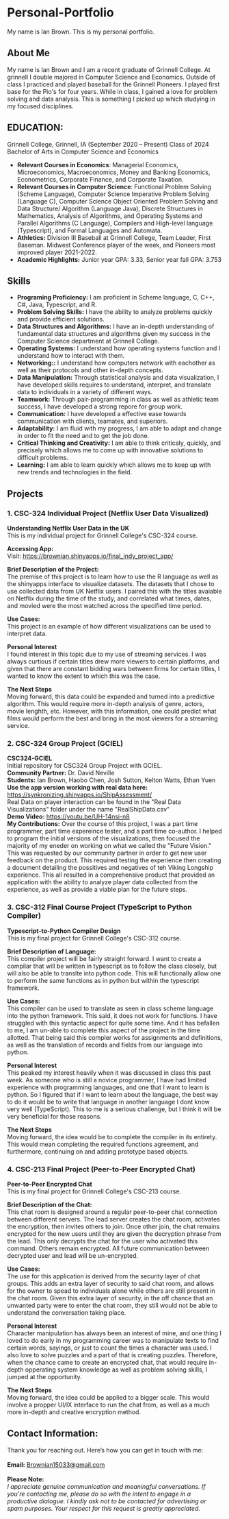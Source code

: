 # Personal-Portfolio
My name is Ian Brown. This is my personal portfolio.

## About Me
My name is Ian Brown and I am a recent graduate of Grinnell College. At grinnell I double majored in Computer Science and Economics. Outside of class I practiced and played baseball for the Grinnell Pioneers. I played first base for the Pio's for four years. While in class, I gained a love for problem solving and data analysis. This is something I picked up which studying in my focused disciplines. 

## EDUCATION:                                                                                                                                               
Grinnell College, Grinnell, IA (September 2020 – Present) Class of 2024
Bachelor of Arts in Computer Science and Economics 
- **Relevant Courses in Economics**: Managerial Economics, Microeconomics, Macroeconomics, Money and Banking Economics, Econometrics, Corporate Finance, and Corporate Taxation.
- **Relevant Courses in Computer Science**: Functional Problem Solving (Scheme Language), Computer Science Imperative Problem Solving (Language C), Computer Science Object Oriented Problem Solving and Data Structure/ Algorithm (Language Java), Discrete Structures in Mathematics, Analysis of Algorithms, and Operating Systems and Parallel Algorithms (C Language), Compilers and High-level language (Typescript), and Formal Languages and Automata.
- **Athletics:** Division III Baseball at Grinnell College, Team Leader, First Baseman. Midwest Conference player of the week, and Pioneers most improved player 2021-2022.
- **Academic Highlights:** Junior year GPA: 3.33, Senior year fall GPA: 3.753

## Skills
- **Programing Proficiency:** I am proficient in Scheme language, C, C++, C#, Java, Typescript, and R.
- **Problem Solving Skills:** I have the ability to analyze problems quickly and provide efficient solutions.
- **Data Structures and Algorithms:** I have an in-depth understanding of fundamental data structures and algorithms given my success in the Computer Science department at Grinnell College.
- **Operating Systems:** I understand how operating systems function and I understand how to interact with them.
- **Networking::** I understand how computers network with eachother as well as their protocols and other in-depth concepts.
- **Data Manipulation:** Through statistical analysis and data visualization, I have developed skills requires to understand, interpret, and translate data to individuals in a variety of different ways. 
- **Teamwork:** Through pair-programming in class as well as athletic team success, I have developed a strong repore for group work.
- **Communication:** I have developed a effective ease towards communication with clients, teamates, and superiors.
- **Adaptability:** I am fluid with my progress, I am able to adapt and change in order to fit the need and to get the job done.
- **Critical Thinking and Creativity:** I am able to think criticaly, quickly, and precisely which allows me to come up with innovative solutions to difficult problems.
- **Learning:** I am able to learn quickly which allows me to keep up with new trends and technologies in the field.  



## Projects
### **1. CSC-324 Individual Project (Netflix User Data Visualized)**
**Understanding Netflix User Data in the UK** <br />
This is my individual project for Grinnell College's CSC-324 course.<br /> 

**Accessing App:** <br />
Visit: https://brownian.shinyapps.io/final_indy_project_app/<br />

**Brief Description of the Project:** <br />
The premise of this project is to learn how to use the R language as well as the shinyapps interface to visualize datasets. The datasets that I chose to use collected data from UK Netflix users. I paired this with the titles avaiable on Netflix during the time of the study, and correlated what times, dates, and movied were the most watched across the specified time period. 

**Use Cases:** <br />
This project is an example of how different visualizations can be used to interpret data. <br />

**Personal Interest**<br />
I found interest in this topic due to my use of streaming services. I was always curtious if certain titles drew more viewers to certain platforms, and given that there are constant bidding wars between firms for certain titles, I wanted to know the extent to which this was the case. <br />

**The Next Steps**<br />
Moving forward, this data could be expanded and turned into a predictive algorithm. This would require more in-depth analysis of genre, actors, movie lenghth, etc. However, with this information, one could predict what films would perform the best and bring in the most viewers for a streaming service.<br />  

### **2. CSC-324 Group Project (GCIEL)**
**CSC324-GCIEL** <br />
Initial repository for CSC324 Group Project with GCIEL. <br /> 
**Community Partner:** Dr. David Neville <br />
**Students:** Ian Brown, Haobo Chen, Josh Sutton, Kelton Watts, Ethan Yuen <br />
**Use the app version working with real data here:** https://synkronizing.shinyapps.io/ShipAssessment/ <br />
Real Data on player interaction can be found in the "Real Data Visualizations" folder under the name "RealShipData.csv"
<br />
**Demo Video:** https://youtu.be/UH-14nsi-n8 <br />
**My Contributions:**
Over the course of this project, I was a part time programmer, part time expereince tester, and a part time co-author. I helped to program the initial versions of the visualizations, then focused the majority of my eneder on working on what we called the "Future Vision." This was requested by our community partner in order to get new user feedback on the product. This required testing the experience then creating a document detailing the possitives and negatives of teh Viking Longship experience. This all resulted in a comprehensive product that provided an application with the ability to analyze player data collected from the experience, as well as provide a viable plan for the future steps. 


### **3. CSC-312 Final Course Project (TypeScript to Python Compiler)**
**Typescript-to-Python Compiler Design**<br />
This is my final project for Grinnell College's CSC-312 course. <br />

**Brief Description of Language:**<br /> 
This compiler project will be fairly straight forward. I want to create a compilar that will be written in typescript as to follow the class closely, but will also be able to translte into python code. This will functionally allow one to perform the same functions as in python but within the typescript framework. <br />

**Use Cases:**<br />
This compiler can be used to translate as seen in class scheme language into the python framework. This said, it does not work for functions. I have struggled with this syntactic aspect for quite some time. And it has befallen to me, I am un-able to complete this aspect of the project in the time allotted. That being said this compler works for assignments and definitions, as well as the translation of records and fields from our language into python. <br />

**Personal Interest**<br />
This peaked my interest heavily when it was discussed in class this past week. As someone who is still a novice programmer, I have had limited experience with programming languages, and one that I want to learn is python. So I figured that if I want to learn about the language, the best way to do it would be to write that language in another language I dont know very well (TypeScript). This to me is a serious challenge, but I think it will be very beneficial for those reasons. <br />

**The Next Steps** <br />
Moving forward, the idea would be to complete the compiler in its entirety. This would mean completing the required functions agreement, and furthermore, continuing on and adding prototype based objects. <br />


### **4. CSC-213 Final Project (Peer-to-Peer Encrypted Chat)**
**Peer-to-Peer Encrypted Chat**<br />
This is my final project for Grinnell College's CSC-213 course. <br />

**Brief Description of the Chat:** <br />
This chat room is designed around a regular peer-to-peer chat connection between different servers. The lead server creates the chat room, activates the encryption, then invites others to join. Once other join, the chat remains encrypted for the new users until they are given the decryption phrase from the lead. This only decrypts the chat for the user who activated this command. Others remain encrypted. All future communication between decrypted user and lead will be un-encrypted.  <br />

**Use Cases:**<br />
The use for this application is derived from the security layer of chat groups. This adds an extra layer of security to said chat room, and allows for the owner to spead to individuals alone while others are still present in the chat room. Given this extra layer of security, in the off chance that an unwanted party were to enter the chat room, they still would not be able to understand the conversation taking place. <br />

**Personal Interest**<br />
Character manipulation has always been an interest of mine, and one thing I loved to do early in my programming career was to manipulate texts to find certain words, sayings, or just to count the times a character was used. I also love to solve puzzles and a part of that is creating puzzles. Therefore, when the chance came to create an encrypted chat, that would require in-depth opperating system knowledge as well as problem solving skills, I jumped at the opportunity. <br />

**The Next Steps** <br />
Moving forward, the idea could be applied to a bigger scale. This would involve a propper UI/IX interface to run the chat from, as well as a much more in-depth and creative encryption method.  <br />



## Contact Information:
Thank you for reaching out. Here’s how you can get in touch with me: <br />
<br />
**Email:** Brownian15033@gmail.com <br />
<br />
**Please Note:** <br />
_I appreciate genuine communication and meaningful conversations. If you're contacting me, please do so with the intent to engage in a productive dialogue. I kindly ask not to be contacted for advertising or spam purposes. Your respect for this request is greatly appreciated._

